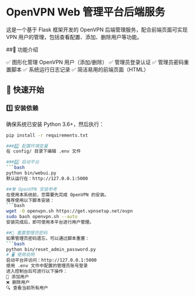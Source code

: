 # OpenVPN Web 管理平台后端服务

这是一个基于 Flask 框架开发的 OpenVPN 后端管理服务，配合前端页面可实现 VPN 用户的管理，包括查看配置、添加、删除用户等功能。

##🧰 功能介绍

✅ 图形化管理 OpenVPN 用户（添加/删除）
✅ 管理员登录认证
✅ 管理员密码重置脚本
✅ 系统运行日志记录
✅ 简洁易用的前端页面（HTML） 

## 🚀 快速开始

### 1️⃣ 安装依赖

确保系统已安装 Python 3.6+，然后执行：

```bash
pip install -r requirements.txt

###2️⃣ 配置环境变量
在 config/ 目录下编辑 .env 文件

###3️⃣ 启动平台
```bash
python bin/webui.py
默认运行在：http://127.0.0.1:5000

##🛠️ OpenVPN 安装参考
在使用本系统前，您需要先完成 OpenVPN 的安装。
推荐使用以下脚本安装：
```bash
wget -O openvpn.sh https://get.vpnsetup.net/ovpn
sudo bash openvpn.sh --auto
安装完成后，即可使用本平台进行用户管理。

##🔐 重置管理员密码
如果管理员密码遗忘，可以通过脚本重置：
```bash
python bin/reset_admin_password.py
# 🖥️ 使用说明
启动平台并访问：http://127.0.0.1:5000
使用 .env 文件中配置的管理员账号登录
进入控制台后可进行以下操作：
👤 添加用户
❌ 删除用户
🔍 查看当前所有用户

